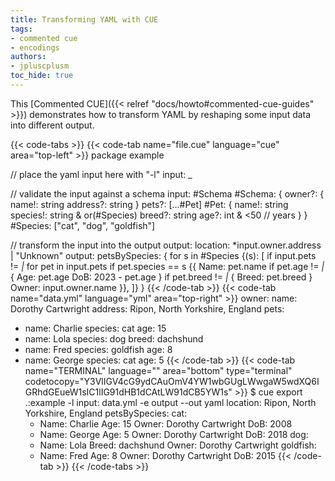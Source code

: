 ```yaml
---
title: Transforming YAML with CUE
tags:
- commented cue
- encodings
authors:
- jpluscplusm
toc_hide: true
---
```


This [Commented CUE]({{< relref "docs/howto#commented-cue-guides" >}})
demonstrates how to transform YAML by reshaping some input data into different
output.

{{< code-tabs >}}
{{< code-tab name="file.cue" language="cue" area="top-left" >}}
package example

// place the yaml input here with "-l"
input: _

// validate the input against a schema
input: #Schema
#Schema: {
	owner?: {
		name!:    string
		address?: string
	}
	pets?: [...#Pet]
	#Pet: {
		name!:    string
		species!: string & or(#Species)
		breed?:   string
		age?:     int & <50 // years
	}
}
#Species: ["cat", "dog", "goldfish"]

// transform the input into the output
output: location: *input.owner.address | "Unknown"
output: petsBySpecies: {
	for s in #Species {(s): [
		if input.pets != _|_
		for pet in input.pets
		if pet.species == s {{
			Name: pet.name
			if pet.age != _|_ {
				Age: pet.age
				DoB: 2023 - pet.age
			}
			if pet.breed != _|_ {
				Breed: pet.breed
			}
			Owner: input.owner.name
		}},
	]}
}
{{< /code-tab >}}
{{< code-tab name="data.yml" language="yml" area="top-right" >}}
owner:
  name: Dorothy Cartwright
  address: Ripon, North Yorkshire, England
pets:
- name: Charlie
  species: cat
  age: 15
- name: Lola
  species: dog
  breed: dachshund
- name: Fred
  species: goldfish
  age: 8
- name: George
  species: cat
  age: 5 
{{< /code-tab >}}
{{< code-tab name="TERMINAL" language="" area="bottom" type="terminal" codetocopy="Y3VlIGV4cG9ydCAuOmV4YW1wbGUgLWwgaW5wdXQ6IGRhdGEueW1sIC1lIG91dHB1dCAtLW91dCB5YW1s" >}}
$ cue export .:example -l input: data.yml -e output --out yaml
location: Ripon, North Yorkshire, England
petsBySpecies:
  cat:
    - Name: Charlie
      Age: 15
      Owner: Dorothy Cartwright
      DoB: 2008
    - Name: George
      Age: 5
      Owner: Dorothy Cartwright
      DoB: 2018
  dog:
    - Name: Lola
      Breed: dachshund
      Owner: Dorothy Cartwright
  goldfish:
    - Name: Fred
      Age: 8
      Owner: Dorothy Cartwright
      DoB: 2015
{{< /code-tab >}}
{{< /code-tabs >}}

<!-- TODO

## Related content

-->
